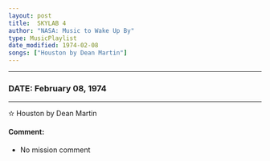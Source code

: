 ```yaml
---
layout: post
title:  SKYLAB 4
author: "NASA: Music to Wake Up By"
type: MusicPlaylist
date_modified: 1974-02-08
songs: ["Houston by Dean Martin"]
---
```


----
### DATE: February 08, 1974
----
✫ Houston by Dean Martin

#### Comment:
* No mission comment



<br/>
<center>
	<a target="_blank"
	   href="https://twitter.com/intent/tweet?hashtags=Space,NASA,Playlist,NASAWakeupCalls,SpaceProgram&text={{ page.author}}, '{{ page.songs.first }}' {{ page.title }}, {{ page.date | date: '%B %d, %Y' }}. {{ site.url }}{{ page.url }} @nasawakeupcalls">
	   <i class="fab fa-twitter" alt="Tweet this page" style="font-size: 1.3em;"></i>
	</a>
	&nbsp; 	<i class="fas fa-user-astronaut" style="font-size: 1.5em;"></i> &nbsp;
    <a type="amzn" search="'Houston by Dean Martin'" category="popular music">
        <i class="fab fa-amazon" style="font-size: 1.3em;"></i>
    </a>
</center>
